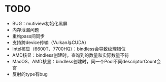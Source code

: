 # TODO
- BUG：mutiview初始化黑屏
- 内存泄漏问题
- 重构pass间同步
- 支持跨device传输（Vulkan与CUDA）
- Intel核显（6600T、7700HQ）：bindless会导致纹理错位
- AMD核显：bindless创建时，查询到的数量和实际数量不符
- MacOS、AMD核显：bindless创建时，同一个Pool不同descriptorCount会寄
- 反射的type有bug
